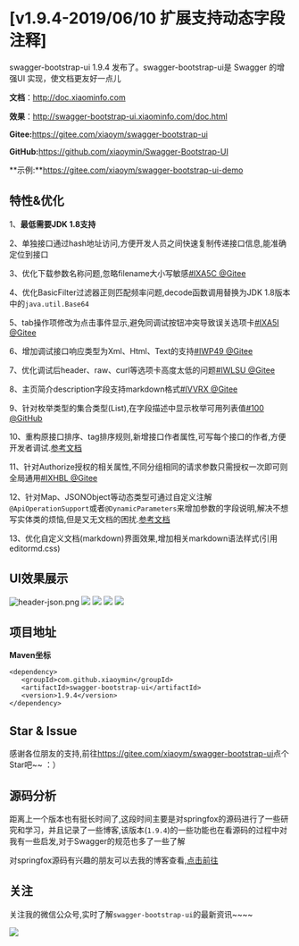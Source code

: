 # [v1.9.4-2019/06/10 扩展支持动态字段注释]

swagger-bootstrap-ui 1.9.4 发布了。swagger-bootstrap-ui是 Swagger 的增强UI 实现，使文档更友好一点儿

**文档**：http://doc.xiaominfo.com

**效果**：http://swagger-bootstrap-ui.xiaominfo.com/doc.html

**Gitee:**<https://gitee.com/xiaoym/swagger-bootstrap-ui>

**GitHub:**<https://github.com/xiaoymin/Swagger-Bootstrap-UI>

**示例:**https://gitee.com/xiaoym/swagger-bootstrap-ui-demo

## 特性&优化

1、**最低需要JDK 1.8支持**

2、单独接口通过hash地址访问,方便开发人员之间快速复制传递接口信息,能准确定位到接口

3、优化下载参数名称问题,忽略filename大小写敏感[#IXA5C @Gitee](https://gitee.com/xiaoym/swagger-bootstrap-ui/issues/IXA5C)

4、优化BasicFilter过滤器正则匹配频率问题,decode函数调用替换为JDK 1.8版本中的`java.util.Base64`

5、tab操作项修改为点击事件显示,避免同调试按钮冲突导致误关选项卡[#IXA5I @Gitee](https://gitee.com/xiaoym/swagger-bootstrap-ui/issues/IXA5I)

6、增加调试接口响应类型为Xml、Html、Text的支持[#IWP49 @Gitee](https://gitee.com/xiaoym/swagger-bootstrap-ui/issues/IWP49)

7、优化调试后header、raw、curl等选项卡高度太低的问题[#IWLSU @Gitee](https://gitee.com/xiaoym/swagger-bootstrap-ui/issues/IWLSU)

8、主页简介description字段支持markdown格式[#IVVRX @Gitee](https://gitee.com/xiaoym/swagger-bootstrap-ui/issues/IVVRX)

9、针对枚举类型的集合类型(List),在字段描述中显示枚举可用列表值[#100 @GitHub](https://github.com/xiaoymin/swagger-bootstrap-ui/issues/100)

10、重构原接口排序、tag排序规则,新增接口作者属性,可写每个接口的作者,方便开发者调试.[参考文档](https://doc.xiaominfo.com/guide/dynamic-parameter.html)

11、针对Authorize授权的相关属性,不同分组相同的请求参数只需授权一次即可则全局通用[#IXHBL @Gitee](https://gitee.com/xiaoym/swagger-bootstrap-ui-demo/issues/IXHBL)

12、针对Map、JSONObject等动态类型可通过自定义注解`@ApiOperationSupport`或者`@DynamicParameters`来增加参数的字段说明,解决不想写实体类的烦恼,但是又无文档的困扰.[参考文档](https://doc.xiaominfo.com/guide/dynamic-parameter.html)

13、优化自定义文档(markdown)界面效果,增加相关markdown语法样式(引用editormd.css)

## UI效果展示

![header-json.png](/images/blog/swagger-bootstrap-ui-1.9.4-issue/1.png)
![](/knife4j/images/blog/swagger-bootstrap-ui-1.9.4-issue/2.png)
![](/knife4j/images/blog/swagger-bootstrap-ui-1.9.4-issue/3.png)
![](/knife4j/images/blog/swagger-bootstrap-ui-1.9.4-issue/4.png)
![](/knife4j/images/blog/swagger-bootstrap-ui-1.9.4-issue/5.png)

## 项目地址

**Maven坐标**

```
<dependency>
   <groupId>com.github.xiaoymin</groupId>
   <artifactId>swagger-bootstrap-ui</artifactId>
   <version>1.9.4</version>
</dependency>
```

## Star & Issue

感谢各位朋友的支持,前往<https://gitee.com/xiaoym/swagger-bootstrap-ui>点个Star吧~~ ：）


## 源码分析

距离上一个版本也有挺长时间了,这段时间主要是对springfox的源码进行了一些研究和学习，并且记录了一些博客,该版本(`1.9.4`)的一些功能也在看源码的过程中对我有一些启发,对于Swagger的规范也多了一些了解

对springfox源码有兴趣的朋友可以去我的博客查看,[点击前往](https://www.xiaominfo.com/2019/05/20/springfox-0/)



## 关注

关注我的微信公众号,实时了解`swagger-bootstrap-ui`的最新资讯~~~~

![](/knife4j/images/blog/swagger-bootstrap-ui-1.9.4-issue/us.png)

 
 
 